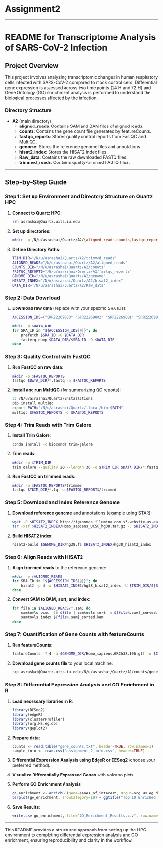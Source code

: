 # Assignment2

---

# README for Transcriptome Analysis of SARS-CoV-2 Infection

## Project Overview
This project involves analyzing transcriptomic changes in human respiratory cells infected with SARS-CoV-2 compared to mock control cells. Differential gene expression is assessed across two time points (24 H and 72 H) and Gene Ontology (GO) enrichment analysis is performed to understand the biological processes affected by the infection.

### Directory Structure
- **A2** (main directory)
  - **aligned_reads**: Contains SAM and BAM files of aligned reads.
  - **counts**: Contains the gene count file generated by featureCounts.
  - **fastqc_reports**: Stores quality control reports from FastQC and MultiQC.
  - **genome**: Stores the reference genome files and annotations.
  - **hisat2_index**: Stores the HISAT2 index files.
  - **Raw_data**: Contains the raw downloaded FASTQ files.
  - **trimmed_reads**: Contains quality-trimmed FASTQ files.

---

## Step-by-Step Guide

### Step 1: Set up Environment and Directory Structure on Quartz HPC

1. **Connect to Quartz HPC**:
   ```bash
   ssh asrashai@Quartz.uits.iu.edu
   ```

2. **Set up directories**:
   ```bash
   mkdir -p /N/u/asrashai/Quartz/A2/{aligned_reads,counts,fastqc_reports,genome,hisat2_index,Raw_data,trimmed_reads}
   ```

3. **Define Directory Paths**:
   ```bash
   TRIM_DIR="/N/u/asrashai/Quartz/A2/trimmed_reads"
   ALIGNED_READS="/N/u/asrashai/Quartz/A2/aligned_reads"
   COUNTS_DIR="/N/u/asrashai/Quartz/A2/counts"
   FASTQC_REPORTS="/N/u/asrashai/Quartz/A2/fastqc_reports"
   GENOME_DIR="/N/u/asrashai/Quartz/A2/genome"
   HISAT2_INDEX="/N/u/asrashai/Quartz/A2/hisat2_index"
   DATA_DIR="/N/u/asrashai/Quartz/A2/Raw_data"
   ```

### Step 2: Data Download

1. **Download raw data** (replace with your specific SRA IDs):
   ```bash
   ACCESSION_IDS=("SRR22269883" "SRR22269882" "SRR22269881" "SRR22269880" "SRR22269879" "SRR22269878" "SRR22269877" "SRR22269876" "SRR22269875" "SRR22269874" "SRR22269873" "SRR22269872")

   mkdir -p $DATA_DIR
   for SRA_ID in "${ACCESSION_IDS[@]}"; do
       prefetch $SRA_ID -O $DATA_DIR
       fasterq-dump $DATA_DIR/$SRA_ID -O $DATA_DIR
   done
   ```

### Step 3: Quality Control with FastQC

1. **Run FastQC on raw data**:
   ```bash
   mkdir -p $FASTQC_REPORTS
   fastqc $DATA_DIR/*.fastq -o $FASTQC_REPORTS
   ```

2. **Install and run MultiQC** (for summarizing QC reports):
   ```bash
   cd /N/u/asrashai/Quartz/installations
   pip install multiqc
   export PATH="/N/u/asrashai/Quartz/.local/bin:$PATH"
   multiqc $FASTQC_REPORTS -o $FASTQC_REPORTS
   ```

### Step 4: Trim Reads with Trim Galore

1. **Install Trim Galore**:
   ```bash
   conda install -c bioconda trim-galore
   ```

2. **Trim reads**:
   ```bash
   mkdir -p $TRIM_DIR
   trim_galore --quality 20 --length 30 -o $TRIM_DIR $DATA_DIR/*.fastq
   ```

3. **Run FastQC on trimmed reads**:
   ```bash
   mkdir -p $FASTQC_REPORTS/trimmed
   fastqc $TRIM_DIR/*.fq -o $FASTQC_REPORTS/trimmed
   ```

### Step 5: Download and Index Reference Genome

1. **Download reference genome** and annotations (example using STAR):
   ```bash
   wget -P $HISAT2_INDEX http://igenomes.illumina.com.s3-website-us-east-1.amazonaws.com/Homo_sapiens/UCSC/hg38/Homo_sapiens_UCSC_hg38.tar.gz
   tar -xzf $HISAT2_INDEX/Homo_sapiens_UCSC_hg38.tar.gz -C $HISAT2_INDEX
   ```

2. **Build HISAT2 index**:
   ```bash
   hisat2-build $GENOME_DIR/hg38.fa $HISAT2_INDEX/hg38_hisat2_index
   ```

### Step 6: Align Reads with HISAT2

1. **Align trimmed reads** to the reference genome:
   ```bash
   mkdir -p $ALIGNED_READS
   for SRA_ID in "${ACCESSION_IDS[@]}"; do
       hisat2 -p 4 -x $HISAT2_INDEX/hg38_hisat2_index -U $TRIM_DIR/${SRA_ID}_trimmed.fq -S $ALIGNED_READS/${SRA_ID}.sam
   done
   ```

2. **Convert SAM to BAM, sort, and index**:
   ```bash
   for file in $ALIGNED_READS/*.sam; do
       samtools view -Sb $file | samtools sort -o ${file%.sam}_sorted.bam
       samtools index ${file%.sam}_sorted.bam
   done
   ```

### Step 7: Quantification of Gene Counts with featureCounts

1. **Run featureCounts**:
   ```bash
   featureCounts -T 4 -a $GENOME_DIR/Homo_sapiens.GRCh38.106.gtf -o $COUNTS_DIR/gene_counts.txt $ALIGNED_READS/*_sorted.bam
   ```

2. **Download gene counts file** to your local machine:
   ```bash
   scp asrashai@Quartz.uits.iu.edu:/N/u/asrashai/Quartz/A2/counts/gene_counts.txt "C:\Users\asra tasneem\OneDrive\Desktop\gene_counts"
   ```

### Step 8: Differential Expression Analysis and GO Enrichment in R

1. **Load necessary libraries in R**:
   ```R
   library(DESeq2)
   library(edgeR)
   library(clusterProfiler)
   library(org.Hs.eg.db)
   library(ggplot2)
   ```

2. **Prepare data**:
   ```R
   counts <- read.table("gene_counts.txt", header=TRUE, row.names=1)
   sample_info <- read.csv("assignment_2_info.csv", header=TRUE)
   ```

3. **Differential Expression Analysis using EdgeR or DESeq2** (choose your preferred method).

4. **Visualize Differentially Expressed Genes** with volcano plots.

5. **Perform GO Enrichment Analysis**:
   ```R
   go_enrichment <- enrichGO(gene=genes_of_interest, OrgDb=org.Hs.eg.db, ont="BP", pAdjustMethod="BH", pvalueCutoff=0.05)
   barplot(go_enrichment, showCategory=10) + ggtitle("Top 10 Enriched GO Terms")
   ```

6. **Save Results**:
   ```R
   write.csv(go_enrichment, file="GO_Enrichment_Results.csv", row.names=FALSE)
   ```

---

This README provides a structured approach from setting up the HPC environment to completing differential expression analysis and GO enrichment, ensuring reproducibility and clarity in the workflow.
